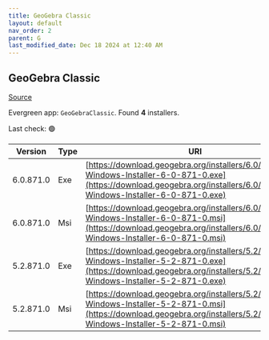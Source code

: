```yaml
---
title: GeoGebra Classic
layout: default
nav_order: 2
parent: G
last_modified_date: Dec 18 2024 at 12:40 AM
---
```


## GeoGebra Classic

[Source](https://www.geogebra.org)

Evergreen app: `GeoGebraClassic`. Found **4** installers.

Last check: 🟢

| Version   | Type | URI                                                                                                                                                                            |
| --------- | ---- | ------------------------------------------------------------------------------------------------------------------------------------------------------------------------------ |
| 6.0.871.0 | Exe  | [https://download.geogebra.org/installers/6.0/GeoGebra-Windows-Installer-6-0-871-0.exe](https://download.geogebra.org/installers/6.0/GeoGebra-Windows-Installer-6-0-871-0.exe) |
| 6.0.871.0 | Msi  | [https://download.geogebra.org/installers/6.0/GeoGebra-Windows-Installer-6-0-871-0.msi](https://download.geogebra.org/installers/6.0/GeoGebra-Windows-Installer-6-0-871-0.msi) |
| 5.2.871.0 | Exe  | [https://download.geogebra.org/installers/5.2/GeoGebra-Windows-Installer-5-2-871-0.exe](https://download.geogebra.org/installers/5.2/GeoGebra-Windows-Installer-5-2-871-0.exe) |
| 5.2.871.0 | Msi  | [https://download.geogebra.org/installers/5.2/GeoGebra-Windows-Installer-5-2-871-0.msi](https://download.geogebra.org/installers/5.2/GeoGebra-Windows-Installer-5-2-871-0.msi) |
